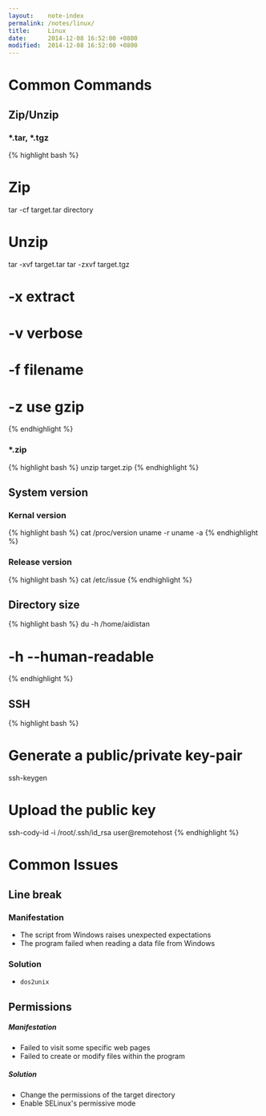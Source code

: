 ```yaml
---
layout:    note-index
permalink: /notes/linux/
title:     Linux
date:      2014-12-08 16:52:00 +0800
modified:  2014-12-08 16:52:00 +0800
---
```


# Common Commands

## Zip/Unzip

### *.tar, *.tgz

{% highlight bash %}
# Zip
tar -cf target.tar directory
# Unzip
tar -xvf target.tar
tar -zxvf target.tgz
# -x extract
# -v verbose
# -f filename
# -z use gzip
{% endhighlight %}

### *.zip

{% highlight bash %}
unzip target.zip
{% endhighlight %}

## System version

### Kernal version

{% highlight bash %}
cat /proc/version
uname -r
uname -a
{% endhighlight %}

### Release version

{% highlight bash %}
cat /etc/issue
{% endhighlight %}

## Directory size

{% highlight bash %}
du -h /home/aidistan
# -h --human-readable
{% endhighlight %}

## SSH

{% highlight bash %}
# Generate a public/private key-pair
ssh-keygen
# Upload the public key
ssh-cody-id -i /root/.ssh/id_rsa user@remotehost
{% endhighlight %}

# Common Issues

## Line break

### Manifestation

- The script from Windows raises unexpected expectations
- The program failed when reading a data file from Windows

### Solution

- `dos2unix`

## Permissions

##### Manifestation

- Failed to visit some specific web pages
- Failed to create or modify files within the program

##### Solution

- Change the permissions of the target directory
- Enable SELinux's permissive mode
